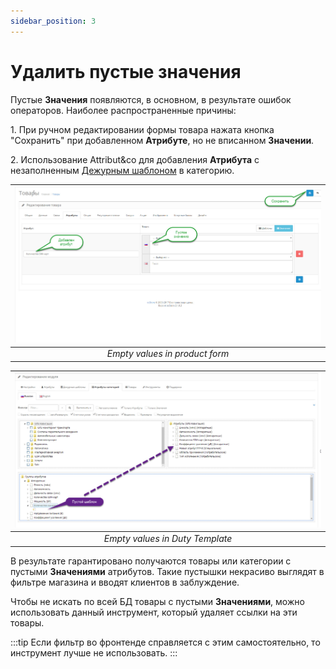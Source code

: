 ```yaml
---
sidebar_position: 3
---
```


# Удалить пустые значения

Пустые **Значения** появляются, в основном, в результате ошибок операторов. Наиболее распространенные причины:

1\. При ручном редактировании формы товара нажата кнопка "Сохранить" при добавленном **Атрибуте**, но не вписанном **Значении**.

2\. Использование Attribut&co для добавления **Атрибута** с незаполненным [Дежурным шаблоном](/general-info/duty.md) в категорию.

| ![Empty values1](/img/tutorial/empty4.jpg) |
|:--:|
| *Empty values in product form* |

| ![Empty values2](/img/tutorial/empty5.jpg) |
|:--:|
| *Empty values in Duty Template* |

В результате гарантировано получаются товары или категории с пустыми **Значениями** атрибутов. Такие пустышки некрасиво выглядят в фильтре магазина и вводят клиентов в заблуждение.

Чтобы не искать по всей БД товары с пустыми **Значениями**, можно использовать данный инструмент, который удаляет ссылки на эти товары.

:::tip
Если фильтр во фронтенде справляется с этим самостоятельно, то инструмент лучше не использовать.
:::

